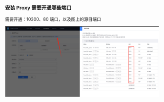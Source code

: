 ### 安装 Proxy 需要开通哪些端口
需要开通：10300、80 端口，以及图上的源目端口

![7FC62AFC-1EFF-4B13-9A8B-B4CE572783F7](../assets/7FC62AFC-1EFF-4B13-9A8B-B4CE572783F7.png)

